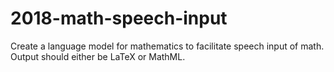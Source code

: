 # 2018-math-speech-input
Create a language model for mathematics to facilitate speech input of math. Output should either be LaTeX or MathML.
